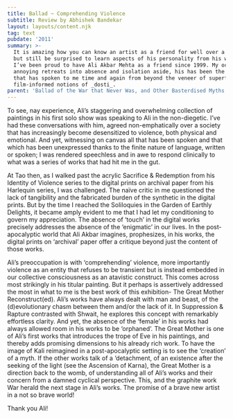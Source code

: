 ```yaml
---
title: Ballad ~ Comprehending Violence
subtitle: Review by Abhishek Bandekar
layout: layouts/content.njk
tag: text
pubdate: '2011'
summary: >-
  It is amazing how you can know an artist as a friend for well over a decade,
  but still be surprised to learn aspects of his personality from his works.
  I’ve been proud to have Ali Akbar Mehta as a friend since 1999. My occasional
  annoying retreats into absence and isolation aside, his has been the voice
  that has spoken to me time and again from beyond the veneer of superficial
  film-informed notions of _dosti_.
parent: 'Ballad of the War that Never Was, and Other Basterdised Myths'
---
```

To see, nay experience, Ali’s staggering and overwhelming collection of paintings in his first solo show was speaking to Ali in the non-diegetic. I’ve had these conversations with him, agreed non-emphatically over a society that has increasingly become desensitized to violence, both physical and emotional. And yet, witnessing on canvas all that has been spoken and that which has been unexpressed thanks to the finite nature of language, written or spoken; I was rendered speechless and in awe to respond clinically to what was a series of works that had hit me in the gut.

At Tao then, as I walked past the acrylic Sacrifice & Redemption from his Identity of Violence series to the digital prints on archival paper from his Harlequin series, I was challenged. The naïve critic in me questioned the lack of tangibility and the fabricated burden of the synthetic in the digital prints. But by the time I reached the Soliloquies in the Garden of Earthly Delights, it became amply evident to me that I had let my conditioning to govern my appreciation. The absence of ‘touch’ in the digital works precisely addresses the absence of the ‘enigmatic’ in our lives. In the post-apocalyptic world that Ali Akbar imagines, prophesizes, in his works, the digital prints on ‘archival’ paper offer a critique beyond just the content of those works.

Ali’s preoccupation is with ‘comprehending’ violence, more importantly violence as an entity that refuses to be transient but is instead embedded in our collective consciousness as an atavistic construct. This comes across most strikingly in his titular painting. But it perhaps is assertively addressed the most in what to me is the best work of this exhibition- The Great Mother Reconstruct(ed). Ali’s works have always dealt with man and beast, of the (d)evolutionary chasm between them and/or the lack of it. In Suppression & Rapture contrasted with Shwait, he explores this concept with remarkably effortless clarity. And yet, the absence of the ‘female’ in his works had always allowed room in his works to be ‘orphaned’. The Great Mother is one of Ali’s first works that introduces the trope of Eve in his paintings, and thereby adds promising dimensions to his already rich work. To have the image of Kali reimagined in a post-apocalyptic setting is to see the ‘creation’ of a myth. If the other works talk of a ‘detachment, of an existence after the seeking of the light (see the Ascension of Karna), the Great Mother is a direction back to the womb, of understanding all of Ali’s works and their concern from a damned cyclical perspective. This, and the graphite work War herald the next stage in Ali’s works. The promise of a brave new artist in a not so brave world!

Thank you Ali!
